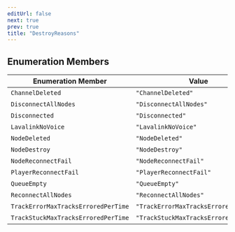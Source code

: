 ```yaml
---
editUrl: false
next: true
prev: true
title: "DestroyReasons"
---
```


## Enumeration Members

| Enumeration Member | Value | Defined in |
| ------ | ------ | ------ |
| `ChannelDeleted` | `"ChannelDeleted"` | [src/structures/Constants.ts:65](https://github.com/appujet/lavalink-client/blob/4880e032861893b27e80b7c2d6c36639afbb3479/src/structures/Constants.ts#L65) |
| `DisconnectAllNodes` | `"DisconnectAllNodes"` | [src/structures/Constants.ts:66](https://github.com/appujet/lavalink-client/blob/4880e032861893b27e80b7c2d6c36639afbb3479/src/structures/Constants.ts#L66) |
| `Disconnected` | `"Disconnected"` | [src/structures/Constants.ts:63](https://github.com/appujet/lavalink-client/blob/4880e032861893b27e80b7c2d6c36639afbb3479/src/structures/Constants.ts#L63) |
| `LavalinkNoVoice` | `"LavalinkNoVoice"` | [src/structures/Constants.ts:61](https://github.com/appujet/lavalink-client/blob/4880e032861893b27e80b7c2d6c36639afbb3479/src/structures/Constants.ts#L61) |
| `NodeDeleted` | `"NodeDeleted"` | [src/structures/Constants.ts:60](https://github.com/appujet/lavalink-client/blob/4880e032861893b27e80b7c2d6c36639afbb3479/src/structures/Constants.ts#L60) |
| `NodeDestroy` | `"NodeDestroy"` | [src/structures/Constants.ts:59](https://github.com/appujet/lavalink-client/blob/4880e032861893b27e80b7c2d6c36639afbb3479/src/structures/Constants.ts#L59) |
| `NodeReconnectFail` | `"NodeReconnectFail"` | [src/structures/Constants.ts:62](https://github.com/appujet/lavalink-client/blob/4880e032861893b27e80b7c2d6c36639afbb3479/src/structures/Constants.ts#L62) |
| `PlayerReconnectFail` | `"PlayerReconnectFail"` | [src/structures/Constants.ts:64](https://github.com/appujet/lavalink-client/blob/4880e032861893b27e80b7c2d6c36639afbb3479/src/structures/Constants.ts#L64) |
| `QueueEmpty` | `"QueueEmpty"` | [src/structures/Constants.ts:58](https://github.com/appujet/lavalink-client/blob/4880e032861893b27e80b7c2d6c36639afbb3479/src/structures/Constants.ts#L58) |
| `ReconnectAllNodes` | `"ReconnectAllNodes"` | [src/structures/Constants.ts:67](https://github.com/appujet/lavalink-client/blob/4880e032861893b27e80b7c2d6c36639afbb3479/src/structures/Constants.ts#L67) |
| `TrackErrorMaxTracksErroredPerTime` | `"TrackErrorMaxTracksErroredPerTime"` | [src/structures/Constants.ts:69](https://github.com/appujet/lavalink-client/blob/4880e032861893b27e80b7c2d6c36639afbb3479/src/structures/Constants.ts#L69) |
| `TrackStuckMaxTracksErroredPerTime` | `"TrackStuckMaxTracksErroredPerTime"` | [src/structures/Constants.ts:70](https://github.com/appujet/lavalink-client/blob/4880e032861893b27e80b7c2d6c36639afbb3479/src/structures/Constants.ts#L70) |
